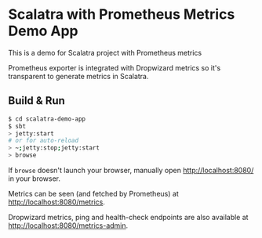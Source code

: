 # Scalatra with Prometheus Metrics Demo App #

This is a demo for Scalatra project with Prometheus metrics

Prometheus exporter is integrated with Dropwizard metrics so it's transparent to generate metrics in Scalatra.

## Build & Run ##

```sh
$ cd scalatra-demo-app
$ sbt
> jetty:start
# or for auto-reload
> ~;jetty:stop;jetty:start
> browse
```

If `browse` doesn't launch your browser, manually open [http://localhost:8080/](http://localhost:8080/) in your browser.

Metrics can be seen (and fetched by Prometheus) at [http://localhost:8080/metrics](http://localhost:8080/metrics).

Dropwizard metrics, ping and health-check endpoints are also available at [http://localhost:8080/metrics-admin](http://localhost:8080/metrics-admin).